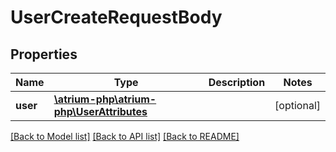 # UserCreateRequestBody

## Properties
Name | Type | Description | Notes
------------ | ------------- | ------------- | -------------
**user** | [**\atrium-php\atrium-php\UserAttributes**](UserAttributes.md) |  | [optional] 

[[Back to Model list]](../README.md#documentation-for-models) [[Back to API list]](../README.md#documentation-for-api-endpoints) [[Back to README]](../README.md)


